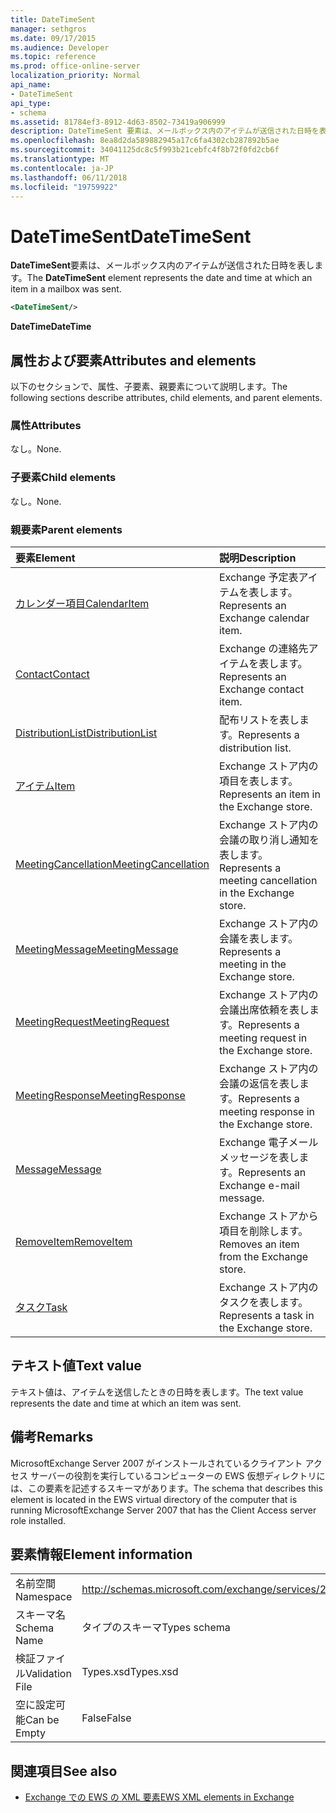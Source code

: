 ```yaml
---
title: DateTimeSent
manager: sethgros
ms.date: 09/17/2015
ms.audience: Developer
ms.topic: reference
ms.prod: office-online-server
localization_priority: Normal
api_name:
- DateTimeSent
api_type:
- schema
ms.assetid: 81784ef3-8912-4d63-8502-73419a906999
description: DateTimeSent 要素は、メールボックス内のアイテムが送信された日時を表します。
ms.openlocfilehash: 8ea8d2da589882945a17c6fa4302cb287892b5ae
ms.sourcegitcommit: 34041125dc8c5f993b21cebfc4f8b72f0fd2cb6f
ms.translationtype: MT
ms.contentlocale: ja-JP
ms.lasthandoff: 06/11/2018
ms.locfileid: "19759922"
---
```

# <a name="datetimesent"></a><span data-ttu-id="04ad1-103">DateTimeSent</span><span class="sxs-lookup"><span data-stu-id="04ad1-103">DateTimeSent</span></span>

<span data-ttu-id="04ad1-104">**DateTimeSent**要素は、メールボックス内のアイテムが送信された日時を表します。</span><span class="sxs-lookup"><span data-stu-id="04ad1-104">The **DateTimeSent** element represents the date and time at which an item in a mailbox was sent.</span></span> 
  
```xml
<DateTimeSent/>
```

<span data-ttu-id="04ad1-105">**DateTime**</span><span class="sxs-lookup"><span data-stu-id="04ad1-105">**DateTime**</span></span>

## <a name="attributes-and-elements"></a><span data-ttu-id="04ad1-106">属性および要素</span><span class="sxs-lookup"><span data-stu-id="04ad1-106">Attributes and elements</span></span>

<span data-ttu-id="04ad1-107">以下のセクションで、属性、子要素、親要素について説明します。</span><span class="sxs-lookup"><span data-stu-id="04ad1-107">The following sections describe attributes, child elements, and parent elements.</span></span>
  
### <a name="attributes"></a><span data-ttu-id="04ad1-108">属性</span><span class="sxs-lookup"><span data-stu-id="04ad1-108">Attributes</span></span>

<span data-ttu-id="04ad1-109">なし。</span><span class="sxs-lookup"><span data-stu-id="04ad1-109">None.</span></span>
  
### <a name="child-elements"></a><span data-ttu-id="04ad1-110">子要素</span><span class="sxs-lookup"><span data-stu-id="04ad1-110">Child elements</span></span>

<span data-ttu-id="04ad1-111">なし。</span><span class="sxs-lookup"><span data-stu-id="04ad1-111">None.</span></span>
  
### <a name="parent-elements"></a><span data-ttu-id="04ad1-112">親要素</span><span class="sxs-lookup"><span data-stu-id="04ad1-112">Parent elements</span></span>

|<span data-ttu-id="04ad1-113">**要素**</span><span class="sxs-lookup"><span data-stu-id="04ad1-113">**Element**</span></span>|<span data-ttu-id="04ad1-114">**説明**</span><span class="sxs-lookup"><span data-stu-id="04ad1-114">**Description**</span></span>|
|:-----|:-----|
|[<span data-ttu-id="04ad1-115">カレンダー項目</span><span class="sxs-lookup"><span data-stu-id="04ad1-115">CalendarItem</span></span>](calendaritem.md) <br/> |<span data-ttu-id="04ad1-116">Exchange 予定表アイテムを表します。</span><span class="sxs-lookup"><span data-stu-id="04ad1-116">Represents an Exchange calendar item.</span></span>  <br/> |
|[<span data-ttu-id="04ad1-117">Contact</span><span class="sxs-lookup"><span data-stu-id="04ad1-117">Contact</span></span>](contact.md) <br/> |<span data-ttu-id="04ad1-118">Exchange の連絡先アイテムを表します。</span><span class="sxs-lookup"><span data-stu-id="04ad1-118">Represents an Exchange contact item.</span></span>  <br/> |
|[<span data-ttu-id="04ad1-119">DistributionList</span><span class="sxs-lookup"><span data-stu-id="04ad1-119">DistributionList</span></span>](distributionlist.md) <br/> |<span data-ttu-id="04ad1-120">配布リストを表します。</span><span class="sxs-lookup"><span data-stu-id="04ad1-120">Represents a distribution list.</span></span>  <br/> |
|[<span data-ttu-id="04ad1-121">アイテム</span><span class="sxs-lookup"><span data-stu-id="04ad1-121">Item</span></span>](item.md) <br/> |<span data-ttu-id="04ad1-122">Exchange ストア内の項目を表します。</span><span class="sxs-lookup"><span data-stu-id="04ad1-122">Represents an item in the Exchange store.</span></span>  <br/> |
|[<span data-ttu-id="04ad1-123">MeetingCancellation</span><span class="sxs-lookup"><span data-stu-id="04ad1-123">MeetingCancellation</span></span>](meetingcancellation.md) <br/> |<span data-ttu-id="04ad1-124">Exchange ストア内の会議の取り消し通知を表します。</span><span class="sxs-lookup"><span data-stu-id="04ad1-124">Represents a meeting cancellation in the Exchange store.</span></span>  <br/> |
|[<span data-ttu-id="04ad1-125">MeetingMessage</span><span class="sxs-lookup"><span data-stu-id="04ad1-125">MeetingMessage</span></span>](meetingmessage.md) <br/> |<span data-ttu-id="04ad1-126">Exchange ストア内の会議を表します。</span><span class="sxs-lookup"><span data-stu-id="04ad1-126">Represents a meeting in the Exchange store.</span></span>  <br/> |
|[<span data-ttu-id="04ad1-127">MeetingRequest</span><span class="sxs-lookup"><span data-stu-id="04ad1-127">MeetingRequest</span></span>](meetingrequest.md) <br/> |<span data-ttu-id="04ad1-128">Exchange ストア内の会議出席依頼を表します。</span><span class="sxs-lookup"><span data-stu-id="04ad1-128">Represents a meeting request in the Exchange store.</span></span>  <br/> |
|[<span data-ttu-id="04ad1-129">MeetingResponse</span><span class="sxs-lookup"><span data-stu-id="04ad1-129">MeetingResponse</span></span>](meetingresponse.md) <br/> |<span data-ttu-id="04ad1-130">Exchange ストア内の会議の返信を表します。</span><span class="sxs-lookup"><span data-stu-id="04ad1-130">Represents a meeting response in the Exchange store.</span></span>  <br/> |
|[<span data-ttu-id="04ad1-131">Message</span><span class="sxs-lookup"><span data-stu-id="04ad1-131">Message</span></span>](message-ex15websvcsotherref.md) <br/> |<span data-ttu-id="04ad1-132">Exchange 電子メール メッセージを表します。</span><span class="sxs-lookup"><span data-stu-id="04ad1-132">Represents an Exchange e-mail message.</span></span>  <br/> |
|[<span data-ttu-id="04ad1-133">RemoveItem</span><span class="sxs-lookup"><span data-stu-id="04ad1-133">RemoveItem</span></span>](removeitem.md) <br/> |<span data-ttu-id="04ad1-134">Exchange ストアから項目を削除します。</span><span class="sxs-lookup"><span data-stu-id="04ad1-134">Removes an item from the Exchange store.</span></span>  <br/> |
|[<span data-ttu-id="04ad1-135">タスク</span><span class="sxs-lookup"><span data-stu-id="04ad1-135">Task</span></span>](task.md) <br/> |<span data-ttu-id="04ad1-136">Exchange ストア内のタスクを表します。</span><span class="sxs-lookup"><span data-stu-id="04ad1-136">Represents a task in the Exchange store.</span></span>  <br/> |
   
## <a name="text-value"></a><span data-ttu-id="04ad1-137">テキスト値</span><span class="sxs-lookup"><span data-stu-id="04ad1-137">Text value</span></span>

<span data-ttu-id="04ad1-138">テキスト値は、アイテムを送信したときの日時を表します。</span><span class="sxs-lookup"><span data-stu-id="04ad1-138">The text value represents the date and time at which an item was sent.</span></span>
  
## <a name="remarks"></a><span data-ttu-id="04ad1-139">備考</span><span class="sxs-lookup"><span data-stu-id="04ad1-139">Remarks</span></span>

<span data-ttu-id="04ad1-140">MicrosoftExchange Server 2007 がインストールされているクライアント アクセス サーバーの役割を実行しているコンピューターの EWS 仮想ディレクトリには、この要素を記述するスキーマがあります。</span><span class="sxs-lookup"><span data-stu-id="04ad1-140">The schema that describes this element is located in the EWS virtual directory of the computer that is running MicrosoftExchange Server 2007 that has the Client Access server role installed.</span></span>
  
## <a name="element-information"></a><span data-ttu-id="04ad1-141">要素情報</span><span class="sxs-lookup"><span data-stu-id="04ad1-141">Element information</span></span>

|||
|:-----|:-----|
|<span data-ttu-id="04ad1-142">名前空間</span><span class="sxs-lookup"><span data-stu-id="04ad1-142">Namespace</span></span>  <br/> |http://schemas.microsoft.com/exchange/services/2006/types  <br/> |
|<span data-ttu-id="04ad1-143">スキーマ名</span><span class="sxs-lookup"><span data-stu-id="04ad1-143">Schema Name</span></span>  <br/> |<span data-ttu-id="04ad1-144">タイプのスキーマ</span><span class="sxs-lookup"><span data-stu-id="04ad1-144">Types schema</span></span>  <br/> |
|<span data-ttu-id="04ad1-145">検証ファイル</span><span class="sxs-lookup"><span data-stu-id="04ad1-145">Validation File</span></span>  <br/> |<span data-ttu-id="04ad1-146">Types.xsd</span><span class="sxs-lookup"><span data-stu-id="04ad1-146">Types.xsd</span></span>  <br/> |
|<span data-ttu-id="04ad1-147">空に設定可能</span><span class="sxs-lookup"><span data-stu-id="04ad1-147">Can be Empty</span></span>  <br/> |<span data-ttu-id="04ad1-148">False</span><span class="sxs-lookup"><span data-stu-id="04ad1-148">False</span></span>  <br/> |
   
## <a name="see-also"></a><span data-ttu-id="04ad1-149">関連項目</span><span class="sxs-lookup"><span data-stu-id="04ad1-149">See also</span></span>

- [<span data-ttu-id="04ad1-150">Exchange での EWS の XML 要素</span><span class="sxs-lookup"><span data-stu-id="04ad1-150">EWS XML elements in Exchange</span></span>](ews-xml-elements-in-exchange.md)

